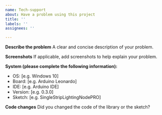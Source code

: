 ```yaml
---
name: Tech-support
about: Have a problem using this project
title: ''
labels: ''
assignees: ''

---
```


**Describe the problem**
A clear and concise description of your problem.

**Screenshots**
If applicable, add screenshots to help explain your problem.

**System (please complete the following information):**
 - OS: [e.g. Windows 10]
 - Board: [e.g. Arduino Leonardo]
 - IDE: [e.g. Arduino IDE]
 - Version: [e.g. 0.3.0]
 - Sketch: [e.g. SingleStripLightingNodePRO]

**Code changes**
Did you changed the code of the library or the sketch?
